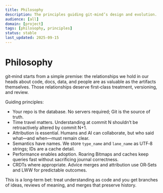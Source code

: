 ```yaml
---
title: Philosophy
description: The principles guiding git-mind’s design and evolution.
audience: [all]
domain: [project]
tags: [philosophy, principles]
status: stable
last_updated: 2025-09-15
---
```


# Philosophy

git‑mind starts from a simple premise: the relationships we hold in our heads about code, docs, data, and people are as valuable as the artifacts themselves. Those relationships deserve first‑class treatment, versioning, and review.

Guiding principles:

- Your repo is the database. No servers required; Git is the source of truth.
- Time travel matters. Understanding at commit N shouldn’t be retroactively altered by commit N+1.
- Attribution is essential. Humans and AI can collaborate, but who said what—and when—must remain clear.
- Semantics have names. We store `type_name` and `lane_name` as UTF‑8 strings; IDs are a cache detail.
- Performance enables adoption. Roaring Bitmaps and caches keep queries fast without sacrificing journal correctness.
- CRDTs where appropriate. Advice merges and attribution use OR‑Sets and LWW for predictable outcomes.

This is a long‑term bet: treat understanding as code and you get branches of ideas, reviews of meaning, and merges that preserve history.

